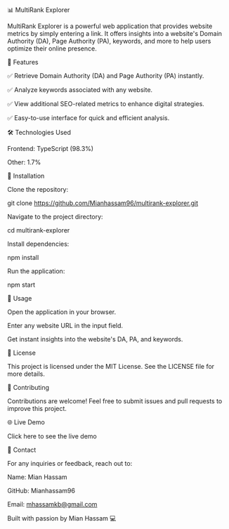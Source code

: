 📊 MultiRank Explorer

MultiRank Explorer is a powerful web application that provides website metrics by simply entering a link. It offers insights into a website's Domain Authority (DA), Page Authority (PA), keywords, and more to help users optimize their online presence.

🚀 Features

✅ Retrieve Domain Authority (DA) and Page Authority (PA) instantly.

✅ Analyze keywords associated with any website.

✅ View additional SEO-related metrics to enhance digital strategies.

✅ Easy-to-use interface for quick and efficient analysis.

🛠️ Technologies Used

Frontend: TypeScript (98.3%)

Other: 1.7%

🧩 Installation

Clone the repository:

git clone https://github.com/Mianhassam96/multirank-explorer.git

Navigate to the project directory:

cd multirank-explorer

Install dependencies:

npm install

Run the application:

npm start

📖 Usage

Open the application in your browser.

Enter any website URL in the input field.

Get instant insights into the website's DA, PA, and keywords.

📄 License

This project is licensed under the MIT License. See the LICENSE file for more details.

🤝 Contributing

Contributions are welcome! Feel free to submit issues and pull requests to improve this project.

🌐 Live Demo

Click here to see the live demo

📧 Contact

For any inquiries or feedback, reach out to:

Name: Mian Hassam

GitHub: Mianhassam96

Email: mhassamkb@gmail.com

Built with passion by Mian Hassam 💻

